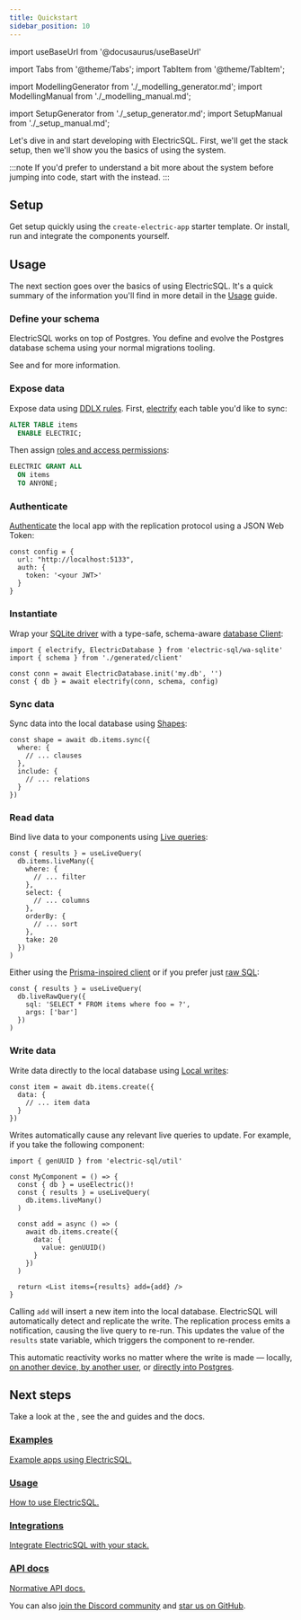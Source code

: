 ```yaml
---
title: Quickstart
sidebar_position: 10
---
```


import useBaseUrl from '@docusaurus/useBaseUrl'

import Tabs from '@theme/Tabs';
import TabItem from '@theme/TabItem';

import ModellingGenerator from './_modelling_generator.md';
import ModellingManual from './_modelling_manual.md';

import SetupGenerator from './_setup_generator.md';
import SetupManual from './_setup_manual.md';


Let's dive in and start developing with ElectricSQL. First, we'll get the stack setup, then we'll show you the basics of using the system.

:::note
If you'd prefer to understand a bit more about the system before jumping into code, start with the <DocPageLink path="intro/local-first" /> instead.
:::

## Setup

Get setup quickly using the `create-electric-app` starter template. Or install, run and integrate the components yourself.

<Tabs groupId="setup" queryString>
  <TabItem value="generator" label="Use the starter">
    <SetupGenerator />
  </TabItem>
  <TabItem value="manual" label="Install yourself">
    <SetupManual />
  </TabItem>
</Tabs>

## Usage

The next section goes over the basics of using ElectricSQL. It's a quick summary of the information you'll find in more detail in the [Usage](../top-level-listings/usage.md) guide.

### Define your schema

ElectricSQL works on top of Postgres. You define and evolve the Postgres database schema using your normal migrations tooling.

<Tabs groupId="setup">
  <TabItem value="generator" label="Generator" attributes={{className: 'hidden'}}>
    <div className="-mt-4">
      <ModellingGenerator />
    </div>
  </TabItem>
  <TabItem value="manual" label="Manual" attributes={{className: 'hidden'}}>
    <div className="-mt-4">
      <ModellingManual />
    </div>
  </TabItem>
</Tabs>

See <DocPageLink path="usage/data-modelling/migrations" /> and <DocPageLink path="integrations/backend" /> for more information.

### Expose data

Expose data using [DDLX rules](../api/ddlx.md). First, [electrify](../usage/data-modelling/electrification.md) each table you'd like to sync:

```sql
ALTER TABLE items
  ENABLE ELECTRIC;
```

Then assign [roles and access permissions](../usage/data-modelling/permissions.md):

```sql
ELECTRIC GRANT ALL
  ON items
  TO ANYONE;
```

### Authenticate

[Authenticate](../usage/auth/index.md) the local app with the replication protocol using a JSON Web Token:

```tsx
const config = {
  url: "http://localhost:5133",
  auth: {
    token: '<your JWT>'
  }
}
```

### Instantiate

Wrap your [SQLite driver](../integrations/drivers/index.md) with a type-safe, schema-aware [database Client](../usage/data-access/client.md):

```tsx
import { electrify, ElectricDatabase } from 'electric-sql/wa-sqlite'
import { schema } from './generated/client'

const conn = await ElectricDatabase.init('my.db', '')
const { db } = await electrify(conn, schema, config)
```

### Sync data

Sync data into the local database using [Shapes](../usage/data-access/shapes.md):

```tsx
const shape = await db.items.sync({
  where: {
    // ... clauses
  },
  include: {
    // ... relations
  }
})
```

### Read data

Bind live data to your components using [Live queries](../usage/data-access/queries.md#live-queries):

```tsx
const { results } = useLiveQuery(
  db.items.liveMany({
    where: {
      // ... filter
    },
    select: {
      // ... columns
    },
    orderBy: {
      // ... sort
    },
    take: 20
  })
)
```

Either using the [Prisma-inspired client](../usage/data-access/queries.md) or if you prefer just [raw SQL](../usage/data-access/queries.md#raw-sql):

```tsx
const { results } = useLiveQuery(
  db.liveRawQuery({
    sql: 'SELECT * FROM items where foo = ?',
    args: ['bar']
  })
)
```

### Write data

Write data directly to the local database using [Local writes](../usage/data-access/writes.md):

```tsx
const item = await db.items.create({
  data: {
    // ... item data
  }
})
```

Writes automatically cause any relevant live queries to update. For example, if you take the following component:

```tsx
import { genUUID } from 'electric-sql/util'

const MyComponent = () => {
  const { db } = useElectric()!
  const { results } = useLiveQuery(
    db.items.liveMany()
  )

  const add = async () => (
    await db.items.create({
      data: {
        value: genUUID()
      }
    })
  )

  return <List items={results} add={add} />
}
```

Calling `add` will insert a new item into the local database. ElectricSQL will automatically detect and replicate the write. The replication process emits a notification, causing the live query to re-run. This updates the value of the `results` state variable, which triggers the component to re-render.

This automatic reactivity works no matter where the write is made &mdash; locally, [on another device, by another user](../intro/multi-user.md), or [directly into Postgres](../intro/active-active.md).

## Next steps

Take a look at the <DocPageLink path="examples" />, see the <DocPageLink path="usage" /> and <DocPageLink path="integrations" /> guides and the <DocPageLink path="api" /> docs.

<div className="grid grid-cols-1 sm:grid-cols-2 gap-6 mb-5 lg:mb-6">
  <div className="tile">
    <div className="px-3 md:px-4">
      <a href="/docs/examples">
        <h3>
          Examples
        </h3>
        <p className="text-small mb-2">
          Example apps using ElectricSQL.
        </p>
      </a>
    </div>
  </div>
  <div className="tile">
    <div className="px-3 md:px-4">
      <a href="/docs/usage">
        <h3>
          Usage
        </h3>
        <p className="text-small mb-2">
          How to use ElectricSQL.
        </p>
      </a>
    </div>
  </div>
  <div className="tile">
    <div className="px-3 md:px-4">
      <a href="/docs/integrations">
        <h3>
          Integrations
        </h3>
        <p className="text-small mb-2">
          Integrate ElectricSQL with your stack.
        </p>
      </a>
    </div>
  </div>
  <div className="tile">
    <div className="px-3 md:px-4">
      <a href="/docs/api">
        <h3>
          API docs
        </h3>
        <p className="text-small mb-2">
          Normative API docs.
        </p>
      </a>
    </div>
  </div>
</div>

You can also [join the Discord community](https://discord.electric-sql.com) and [star us on GitHub](https://github.com/electric-sql/electric).
